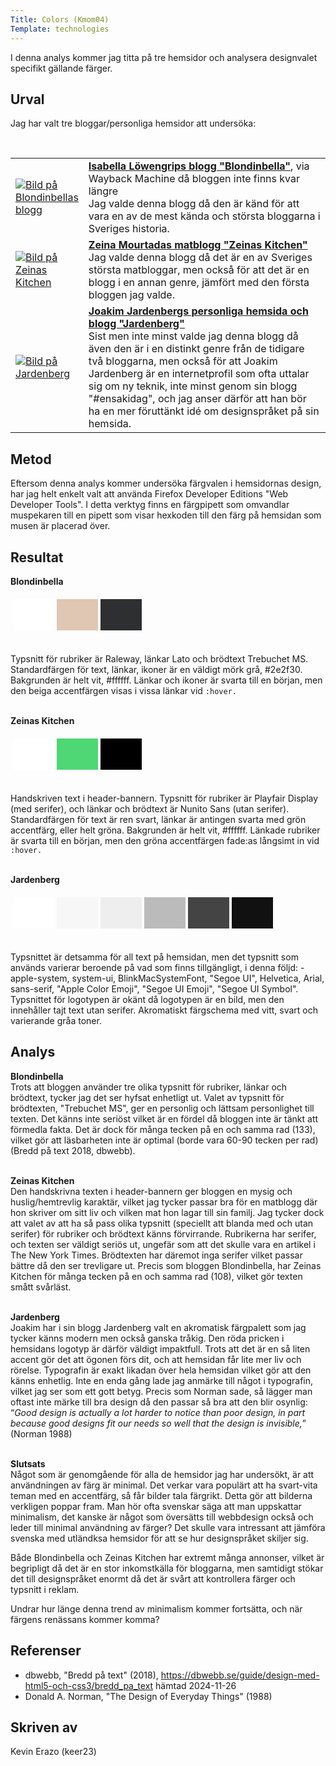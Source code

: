 ```yaml
---
Title: Colors (Kmom04)
Template: technologies
---
```


<p>I denna analys kommer jag titta på tre hemsidor och analysera designvalet specifikt gällande färger.</p>

Urval
-----------------------

<p>Jag har valt tre bloggar/personliga hemsidor att undersöka:</p>
<br />
<table>
<tr>
    <td style="width: 100px;">
        <a href="../image/blogg-blondinbella.png"><img src="../image/blogg-blondinbella.png?height=200" alt="Bild på Blondinbellas blogg" /></a>
    </td>
    <td>
<b><a href="https://web.archive.org/web/20160528173355/https://www.blondinbella.se/">Isabella Löwengrips blogg "Blondinbella"</a></b>, via Wayback Machine då bloggen inte finns kvar längre<br />
Jag valde denna blogg då den är känd för att vara en av de mest kända och största bloggarna i Sveriges historia.
    </td>
</tr>
<tr>
    <td>
        <a href="../image/blogg-zeinas.png"><img src="../image/blogg-zeinas.png?height=200" alt="Bild på Zeinas Kitchen" /></a>
    </td>
    <td>
<b><a href="https://zeinaskitchen.se/">Zeina Mourtadas matblogg "Zeinas Kitchen"</b></a><br />
Jag valde denna blogg då det är en av Sveriges största matbloggar, men också för att det är en blogg i en annan genre, jämfört med den första bloggen jag valde.
    </td>
</tr>
<tr>
    <td>
        <a href="../image/blogg-jardenberg.png"><img src="../image/blogg-jardenberg.png?height=200" alt="Bild på Jardenberg" /></a>
    </td>
    <td>
<b><a href="https://jardenberg.se/">Joakim Jardenbergs personliga hemsida och blogg "Jardenberg"</b></a><br />
Sist men inte minst valde jag denna blogg då även den är i en distinkt genre från de tidigare två bloggarna, men också för att Joakim Jardenberg är en internetprofil som ofta uttalar sig om ny teknik, inte minst genom sin blogg "#ensakidag", och jag anser därför att han bör ha en mer föruttänkt idé om designspråket på sin hemsida. 
    </td>
</tr>
</table>

Metod
-----------------------

Eftersom denna analys kommer undersöka färgvalen i hemsidornas design, har jag helt enkelt valt att använda Firefox Developer Editions "Web Developer Tools". I detta verktyg finns en färgpipett som omvandlar muspekaren till en pipett som visar hexkoden till den färg på hemsidan som musen är placerad över. 

Resultat
-----------------------

__Blondinbella__<br />

<table style="border-spacing: 4px; border-collapse: separate">
<tr>
<td style="height: 50px; width: 50px; background-color: #fff" data-color="#ffffff">
<td style="height: 50px; width: 50px; background-color: #e0c7b3" data-color="#e0c7b3">
<td style="height: 50px; width: 50px; background-color: #2e2f30" data-color="#2e2f30">
</tr>
</table>
<br />
Typsnitt för rubriker är Raleway, länkar Lato och brödtext Trebuchet MS.
Standardfärgen för text, länkar, ikoner är en väldigt mörk grå, #2e2f30.
Bakgrunden är helt vit, #ffffff.
Länkar och ikoner är svarta till en början, men den beiga accentfärgen visas i vissa länkar vid <code>:hover.</code><br />
<br />

__Zeinas Kitchen__<br />

<table style="border-spacing: 4px; border-collapse: separate">
<tr>
<td style="height: 50px; width: 50px; background-color: #fff" data-color="#ffffff">
<td style="height: 50px; width: 50px; background-color: #4fd675" data-color="#4fd675">
<td style="height: 50px; width: 50px; background-color: #000" data-color="#000000">
</tr>
</table>
<br />
Handskriven text i header-bannern. Typsnitt för rubriker är Playfair Display (med serifer), och länkar och brödtext är Nunito Sans (utan serifer).
Standardfärgen för text är ren svart, länkar är antingen svarta med grön accentfärg, eller helt gröna. Bakgrunden är helt vit, #ffffff. Länkade rubriker är svarta till en början, men den gröna accentfärgen fade:as långsimt in vid <code>:hover.</code><br />
<br />

__Jardenberg__<br />

<table style="border-spacing: 4px; border-collapse: separate">
<tr>
<td style="height: 50px; width: 50px; background-color: #fff" data-color="#ffffff">
<td style="height: 50px; width: 50px; background-color: #f7f7f7" data-color="#f7f7f7">
<td style="height: 50px; width: 50px; background-color: #eee" data-color="#eeeeee">
<td style="height: 50px; width: 50px; background-color: #bbbbbb" data-color="#bbbbbb">
<td style="height: 50px; width: 50px; background-color: #444" data-color="#444444">
<td style="height: 50px; width: 50px; background-color: #111" data-color="#111111">
</tr>
</table>
<br />
Typsnittet är detsamma för all text på hemsidan, men det typsnitt som används varierar beroende på vad som finns tillgängligt, i denna följd: -apple-system, system-ui, BlinkMacSystemFont, "Segoe UI", Helvetica, Arial, sans-serif, "Apple Color Emoji", "Segoe UI Emoji", "Segoe UI Symbol".
Typsnittet för logotypen är okänt då logotypen är en bild, men den innehåller tajt text utan serifer. 
Akromatiskt färgschema med vitt, svart och varierande gråa toner.<br />

Analys
-----------------------

__Blondinbella__<br />
Trots att bloggen använder tre olika typsnitt för rubriker, länkar och brödtext, tycker jag det ser hyfsat enhetligt ut. Valet av typsnitt för brödtexten, "Trebuchet MS", ger en personlig och lättsam personlighet till texten. Det känns inte seriöst vilket är en fördel då bloggen inte är tänkt att förmedla fakta. Det är dock för många tecken på en och samma rad (133), vilket gör att läsbarheten inte är optimal (borde vara 60-90 tecken per rad) (Bredd på text 2018, dbwebb).<br />
<br />

__Zeinas Kitchen__<br />
Den handskrivna texten i header-bannern ger bloggen en mysig och huslig/hemtrevlig karaktär, vilket jag tycker passar bra för en matblogg där hon skriver om sitt liv och vilken mat hon lagar till sin familj. Jag tycker dock att valet av att ha så pass olika typsnitt (speciellt att blanda med och utan serifer) för rubriker och brödtext känns förvirrande. Rubrikerna har serifer, och texten ser väldigt seriös ut, ungefär som att det skulle vara en artikel i The New York Times. Brödtexten har däremot inga serifer vilket passar bättre då den ser trevligare ut. 
Precis som bloggen Blondinbella, har Zeinas Kitchen för många tecken på en och samma rad (108), vilket gör texten smått svårläst.<br />
<br />

__Jardenberg__<br />
Joakim har i sin blogg Jardenberg valt en akromatisk färgpalett som jag tycker känns modern men också ganska tråkig. Den röda pricken i hemsidans logotyp är därför väldigt impaktfull. Trots att det är en så liten accent gör det att ögonen förs dit, och att hemsidan får lite mer liv och rörelse. Typografin är exakt likadan över hela hemsidan vilket gör att den känns enhetlig. Inte en enda gång lade jag anmärke till något i typografin, vilket jag ser som ett gott betyg. Precis som Norman sade, så lägger man oftast inte märke till bra design då den passar så bra att den blir osynlig: “<i>Good design is actually a lot harder to notice than poor design, in part because good designs fit our needs so well that the design is invisible,</i>” (Norman 1988)<br />
<br />

__Slutsats__<br />
Något som är genomgående för alla de hemsidor jag har undersökt, är att användningen av färg är minimal. Det verkar vara populärt att ha svart-vita teman med en accentfärg, så får bilder tala färgrikt. Detta gör att bilderna verkligen poppar fram. Man hör ofta svenskar säga att man uppskattar minimalism, det kanske är något som översätts till webbdesign också och leder till minimal användning av färger? Det skulle vara intressant att jämföra svenska med utländksa hemsidor för att se hur designspråket skiljer sig.

Både Blondinbella och Zeinas Kitchen har extremt många annonser, vilket är begripligt då det är en stor inkomstkälla för bloggarna, men samtidigt stökar det till designspråket enormt då det är svårt att kontrollera färger och typsnitt i reklam.

Undrar hur länge denna trend av minimalism kommer fortsätta, och när färgens renässans kommer komma?

Referenser
-----------------------

- dbwebb, "Bredd på text" (2018), https://dbwebb.se/guide/design-med-html5-och-css3/bredd_pa_text hämtad 2024-11-26
- Donald A. Norman, "The Design of Everyday Things" (1988)

Skriven av
-----------------------

Kevin Erazo (keer23)

<script type="text/javascript">
/* custom code for showing tooltips on the cells */

var cells = document.getElementsByTagName('td');

for (var i = 0; i < cells.length; i++) {
    if (cells[i].hasAttribute("data-color")) {
        cells[i].addEventListener('mouseover', function(e) {
            var tooltip = document.createElement('span');
            tooltip.classList.add('palette-tooltip');
            tooltip.innerHTML = this.dataset.color;
            tooltip.style.border = "3px solid " + this.dataset.color;
            tooltip.style.fontFamily = "Monospace";
            this.appendChild(tooltip);
        });

        cells[i].addEventListener('mousemove', function(e) {
            var tooltip = this.querySelector('.palette-tooltip');
            if (tooltip) {
                tooltip.style.left = e.pageX + 'px';
                tooltip.style.top = e.pageY + 10 + 'px';
            }
        });

        cells[i].addEventListener('mouseout', function() {
            var tooltip = this.querySelector('.palette-tooltip');
            if (tooltip) this.removeChild(tooltip);
        });
    }
}

</script>